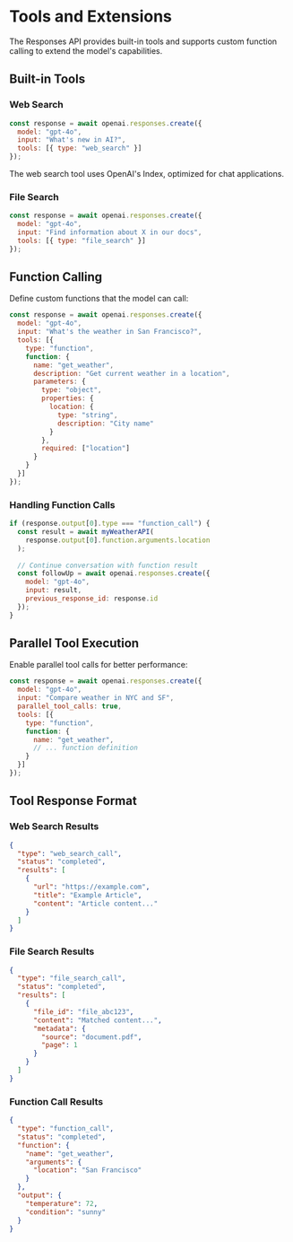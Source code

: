 # Tools and Extensions

The Responses API provides built-in tools and supports custom function calling to extend the model's capabilities.

## Built-in Tools

### Web Search

```javascript
const response = await openai.responses.create({
  model: "gpt-4o",
  input: "What's new in AI?",
  tools: [{ type: "web_search" }]
});
```

The web search tool uses OpenAI's Index, optimized for chat applications.

### File Search

```javascript
const response = await openai.responses.create({
  model: "gpt-4o",
  input: "Find information about X in our docs",
  tools: [{ type: "file_search" }]
});
```

## Function Calling

Define custom functions that the model can call:

```javascript
const response = await openai.responses.create({
  model: "gpt-4o",
  input: "What's the weather in San Francisco?",
  tools: [{
    type: "function",
    function: {
      name: "get_weather",
      description: "Get current weather in a location",
      parameters: {
        type: "object",
        properties: {
          location: {
            type: "string",
            description: "City name"
          }
        },
        required: ["location"]
      }
    }
  }]
});
```

### Handling Function Calls

```javascript
if (response.output[0].type === "function_call") {
  const result = await myWeatherAPI(
    response.output[0].function.arguments.location
  );
  
  // Continue conversation with function result
  const followUp = await openai.responses.create({
    model: "gpt-4o",
    input: result,
    previous_response_id: response.id
  });
}
```

## Parallel Tool Execution

Enable parallel tool calls for better performance:

```javascript
const response = await openai.responses.create({
  model: "gpt-4o",
  input: "Compare weather in NYC and SF",
  parallel_tool_calls: true,
  tools: [{
    type: "function",
    function: {
      name: "get_weather",
      // ... function definition
    }
  }]
});
```

## Tool Response Format

### Web Search Results
```json
{
  "type": "web_search_call",
  "status": "completed",
  "results": [
    {
      "url": "https://example.com",
      "title": "Example Article",
      "content": "Article content..."
    }
  ]
}
```

### File Search Results
```json
{
  "type": "file_search_call",
  "status": "completed",
  "results": [
    {
      "file_id": "file_abc123",
      "content": "Matched content...",
      "metadata": {
        "source": "document.pdf",
        "page": 1
      }
    }
  ]
}
```

### Function Call Results
```json
{
  "type": "function_call",
  "status": "completed",
  "function": {
    "name": "get_weather",
    "arguments": {
      "location": "San Francisco"
    }
  },
  "output": {
    "temperature": 72,
    "condition": "sunny"
  }
}
```
